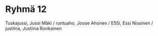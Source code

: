 # Ryhmä 12

Tuskajussi, Jussi Mäki /
runtuaho, Joose Ahonen /
E55i, Essi Nissinen /
justiina, Justiina Ronkainen
